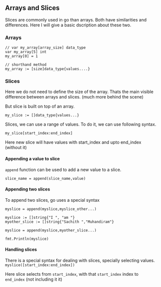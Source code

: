## Arrays and Slices

Slices are commonly used in go than arrays. Both have similarities and differences.
Here I will give a basic dscription about these two.

### Arrays

```
// var my_array[array_size] data_type
var my_array[5] int
my_array[0] = 1

// shorthand method
my_array := [size]data_type{values....}

```

### Slices

Here we do not need to define the size of the array. Thats the main visible difference between arrays and slices. (much more behind the scene)

But slice is built on top of an array. 

```
my_slice := []data_type{values...}
```

Slices, we can use a range of values. To do it, we can use following syntax.

`my_slice[start_index:end_index]`

Here new slice will have values with start_index and upto end_index (without it)

#### Appending a value to slice

`append` function can be used to add a new value to a slice.

`slice_name = append(slice_name,value)`

#### Appending two slices
To append two slices, go uses a special syntax

`myslice = append(myslice,myslice_other...)`

```
myslice := []string{"I ", "am "}
myother_slice := []string{"Sachith ","Muhandiram"}

myslice = append(myslice,myother_slice...)

fmt.Println(myslice)

```

#### Handling slices
There is a special syntax for dealing with slices, specially selecting values.
`myslice([start_index:end_index])`

Here slice selects from `start_index`, with that `start_index` index to `end_index` (not including it it)